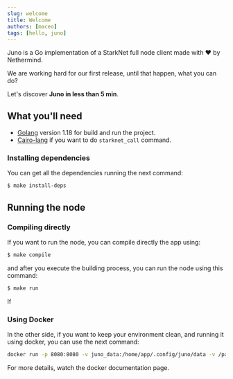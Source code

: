 ```yaml
---
slug: welcome
title: Welcome
authors: [maceo]
tags: [hello, juno]
---
```


Juno is a Go implementation of a StarkNet full node client made with ❤️ by Nethermind.

We are working hard for our first release, until that happen, what you can do?

Let's discover **Juno in less than 5 min**.

## What you'll need

- [Golang](https://go.dev/doc/install) version 1.18 for build and run the project.
- [Cairo-lang](https://www.cairo-lang.org/docs/quickstart.html) if you want to do `starknet_call` command.

### Installing dependencies

You can get all the dependencies running the next command:

```bash
$ make install-deps
```

## Running the node

### Compiling directly

If you want to run the node, you can compile directly the app using:

```bash
$ make compile
```

and after you execute the building process, you can run the node using this command:

```bash
$ make run
```

If

### Using Docker

In the other side, if you want to keep your environment clean, and running it using docker, you can use the next command:
```bash 
docker run -p 8080:8080 -v juno_data:/home/app/.config/juno/data -v /path/to/your/config/file/juno.yaml:/home/app/.config/juno/juno.yaml juno
```

For more details, watch the docker documentation page.